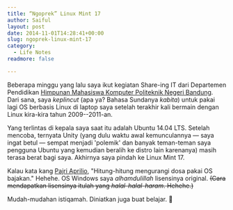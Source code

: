 ```yaml
---
title: “Ngoprek” Linux Mint 17
author: Saiful
layout: post
date: 2014-11-01T14:28:41+00:00
slug: ngoprek-linux-mint-17
category:
  - Life Notes
readmore: false

---
```

Beberapa minggu yang lalu saya ikut kegiatan Share-ing IT dari Departemen Pendidikan [Himpunan Mahasiswa Komputer Politeknik Negeri Bandung][1]. Dari sana, saya _keplincut_ (apa ya? Bahasa Sundanya _kabita_) untuk pakai lagi OS berbasis Linux di laptop saya setelah terakhir kali bermain dengan Linux kira-kira tahun 2009--2011-an.

Yang terlintas di kepala saya saat itu adalah Ubuntu 14.04 LTS. Setelah mencoba, ternyata Unity (yang dulu waktu awal kemunculannya — saya ingat betul — sempat menjadi 'polemik' dan banyak teman-teman saya pengguna Ubuntu yang kemudian beralih ke distro lain karenanya) masih terasa berat bagi saya. Akhirnya saya pindah ke Linux Mint 17.

Kalau kata kang [Pajri Aprilio][2], "Hitung-hitung mengurangi dosa pakai OS bajakan." Hehehe. OS Windows saya _alhamdulillah_ lisensinya original. <del>(Cara mendapatkan lisensinya itulah yang <em>halal-halal-haram</em>. Hehehe.)</del>

Mudah-mudahan istiqamah. Diniatkan juga buat belajar. 🙂

 [1]: http://himakom.jtk.polban.ac.id/
 [2]: https://www.facebook.com/link.share.9?fref=ts
